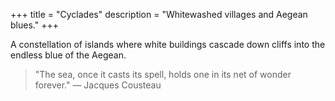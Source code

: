 +++
title = "Cyclades"
description = "Whitewashed villages and Aegean blues."
+++

A constellation of islands where white buildings cascade down cliffs into the endless blue of the Aegean.

> "The sea, once it casts its spell, holds one in its net of wonder forever." — Jacques Cousteau
